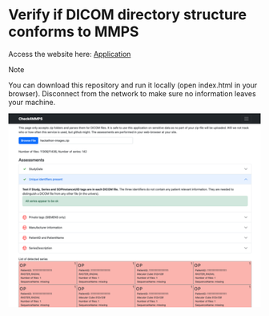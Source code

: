 # Verify if DICOM directory structure conforms to MMPS

Access the website here: [Application](https://mmiv-center.github.io/check4mmps/)


> [!NOTE]
> You can download this repository and run it locally (open index.html in your browser). Disconnect from the network to make sure no information leaves your machine.

![Screenshot](https://github.com/mmiv-center/check4mmps/blob/main/images/screenshot.png)